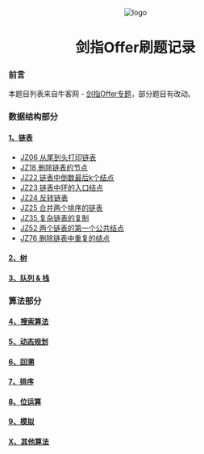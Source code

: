 <p align="center">
	<img alt="logo" src="../static/logo.png">
</p>
<h1 align="center" >剑指Offer刷题记录</h1>

### 前言

本题目列表来自牛客网 - [剑指Offer专题](https://www.nowcoder.com/exam/oj/ta?page=1&tpId=13&type=13)，部分题目有改动。

### 数据结构部分

#### [1、链表](/算法/剑指Offer/01_链表/JZ06_从尾到头打印链表.md)

- [JZ06 从尾到头打印链表](/算法/剑指Offer/01_链表/JZ06_从尾到头打印链表.md)
- [JZ18 删除链表的节点](/算法/剑指Offer/01_链表/JZ18_删除链表的节点.md)
- [JZ22 链表中倒数最后k个结点](/算法/剑指Offer/01_链表/JZ22_链表中倒数最后k个结点.md)
- [JZ23 链表中环的入口结点](/算法/剑指Offer/01_链表/JZ23_链表中环的入口结点.md)
- [JZ24 反转链表](/算法/剑指Offer/01_链表/JZ24_反转链表.md)
- [JZ25 合并两个排序的链表](/算法/剑指Offer/01_链表/JZ25_合并两个排序的链表.md)
- [JZ35 复杂链表的复制](/算法/剑指Offer/01_链表/JZ35_复杂链表的复制.md)
- [JZ52 两个链表的第一个公共结点](/算法/剑指Offer/01_链表/JZ52_两个链表的第一个公共结点.md)
- [JZ76 删除链表中重复的结点](/算法/剑指Offer/01_链表/JZ76_删除链表中重复的结点.md)

#### [2、树](/算法/剑指Offer/01_链表/)

#### [3、队列 & 栈](/算法/剑指Offer/01_链表/)

### 算法部分

####  [4、搜索算法](/算法/剑指Offer/01_链表/)
####  [5、动态规划](/算法/剑指Offer/01_链表/)
####  [6、回溯](/算法/剑指Offer/01_链表/)
####  [7、排序](/算法/剑指Offer/01_链表/)
####  [8、位运算](/算法/剑指Offer/01_链表/)
####  [9、模拟](/算法/剑指Offer/01_链表/)
####  [X、其他算法](/算法/剑指Offer/01_链表/)



